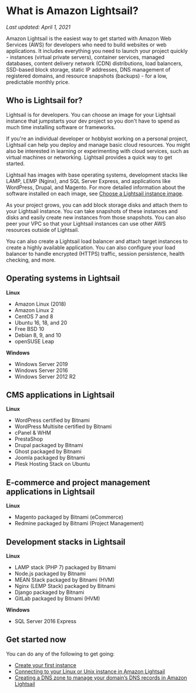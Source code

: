 # What is Amazon Lightsail?<a name="what-is-amazon-lightsail"></a>

 *Last updated: April 1, 2021* 

Amazon Lightsail is the easiest way to get started with Amazon Web Services \(AWS\) for developers who need to build websites or web applications\. It includes everything you need to launch your project quickly \- instances \(virtual private servers\), container services, managed databases, content delivery network \(CDN\) distributions, load balancers, SSD\-based block storage, static IP addresses, DNS management of registered domains, and resource snapshots \(backups\) \- for a low, predictable monthly price\.

## Who is Lightsail for?<a name="who-is-lightsail-for"></a>

Lightsail is for developers\. You can choose an image for your Lightsail instance that jumpstarts your dev project so you don't have to spend as much time installing software or frameworks\.

If you're an individual developer or hobbyist working on a personal project, Lightsail can help you deploy and manage basic cloud resources\. You might also be interested in learning or experimenting with cloud services, such as virtual machines or networking\. Lightsail provides a quick way to get started\.

Lightsail has images with base operating systems, development stacks like LAMP, LEMP \(Nginx\), and SQL Server Express, and applications like WordPress, Drupal, and Magento\. For more detailed information about the software installed on each image, see [Choose a Lightsail instance image](compare-options-choose-lightsail-instance-image.md)\.

As your project grows, you can add block storage disks and attach them to your Lightsail instance\. You can take snapshots of these instances and disks and easily create new instances from those snapshots\. You can also peer your VPC so that your Lightsail instances can use other AWS resources outside of Lightsail\.

You can also create a Lightsail load balancer and attach target instances to create a highly available application\. You can also configure your load balancer to handle encrypted \(HTTPS\) traffic, session persistence, health checking, and more\.

## Operating systems in Lightsail<a name="what-operating-systems-templates-are-available-in-lightsail"></a>

**Linux**
+ Amazon Linux \(2018\)
+ Amazon Linux 2
+ CentOS 7 and 8
+ Ubuntu 16, 18, and 20
+ Free BSD 10
+ Debian 8, 9, and 10
+ openSUSE Leap

**Windows**
+ Windows Server 2019
+ Windows Server 2016
+ Windows Server 2012 R2

## CMS applications in Lightsail<a name="what-apps-are-available-in-lightsail"></a>

**Linux**
+ WordPress certified by Bitnami
+ WordPress Multisite certified by Bitnami
+ cPanel & WHM
+ PrestaShop
+ Drupal packaged by Bitnami
+ Ghost packaged by Bitnami
+ Joomla packaged by Bitnami
+ Plesk Hosting Stack on Ubuntu

## E\-commerce and project management applications in Lightsail<a name="ecommerce-and-project-management-apps-in-lightsail"></a>

**Linux**
+ Magento packaged by Bitnami \(eCommerce\)
+ Redmine packaged by Bitnami \(Project Management\)

## Development stacks in Lightsail<a name="what-developer-stacks-are-available-in-lightsail"></a>

**Linux**
+ LAMP stack \(PHP 7\) packaged by Bitnami
+ Node\.js packaged by Bitnami
+ MEAN Stack packaged by Bitnami \(HVM\)
+ Nginx \(LEMP Stack\) packaged by Bitnami
+ Django packaged by Bitnami
+ GitLab packaged by Bitnami \(HVM\)

**Windows**
+ SQL Server 2016 Express

## Get started now<a name="get-started-now-and-create-your-first-instance"></a>

You can do any of the following to get going:
+  [Create your first instance](getting-started-with-amazon-lightsail.md) 
+  [Connecting to your Linux or Unix instance in Amazon Lightsail](lightsail-how-to-connect-to-your-instance-virtual-private-server.md) 
+  [Creating a DNS zone to manage your domain’s DNS records in Amazon Lightsail](lightsail-how-to-create-dns-entry.md) 